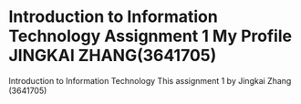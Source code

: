 # Introduction to Information Technology Assignment 1 My Profile JINGKAI ZHANG(3641705)

Introduction to Information Technology
This assignment 1 by Jingkai Zhang (3641705)
